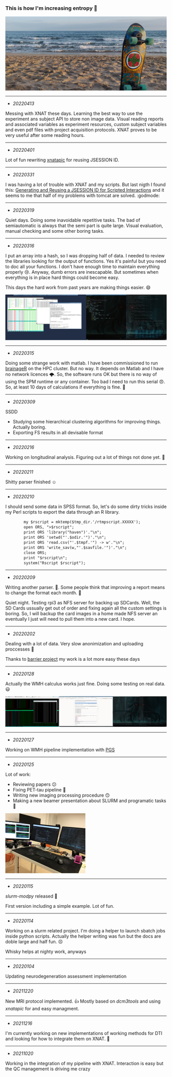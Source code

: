 <!--
### Hi there 👋


**asqwerty666/asqwerty666** is a ✨ _special_ ✨ repository because its `README.md` (this file) appears on your GitHub profile.

Here are some ideas to get you started:

- 🔭 I’m currently working on ...
- 🌱 I’m currently learning ...
- 👯 I’m looking to collaborate on ...
- 🤔 I’m looking for help with ...
- 💬 Ask me about ...
- 📫 How to reach me: ...
- 😄 Pronouns: ...
- ⚡ Fun fact: ...
-->

### This is how I'm increasing entropy  🤪

![](surfskate02.jpg)

---

 - *20220413*

Messing with XNAT these days. Learning the best way to use the experiment ans subject API to store non image data. Visual reading reports and associated variables as experiment resources, custom subject variables and even pdf files with project acquisition protocols. XNAT proves to be very useful after some reading hours.

---

 - *20220401*

Lot of fun rewriting [xnatapic](https://github.com/asqwerty666/xnatapic) for reusing JSESSION ID.

---

 - *20220331*

I was having a lot of trouble with XNAT and my scripts. But last nigth I found this: [Generating and Reusing a JSESSION ID for Scripted Interactions](https://wiki.xnat.org/documentation/how-to-use-xnat/generating-and-reusing-a-jsession-id-for-scripted-interactions) and it seems to me that half of my problems with tomcat are solved. :godmode: 

---

 - *20220319*
 
 Quiet days. Doing some inavoidable repetitive tasks. The bad of semiautomatic is always that the semi part is quite large. Visual evaluation, manual checking and some other boring tasks.
 
---

 - *20220316*

I put an array into a hash, so I was dropping half of data. I needed to review the libraries looking for the output of functions. Yes it's painful but you need to doc all your functions. I don't have enough time to maintain everything properly 😢. Anyway, dumb errors are inescapable. But sometimes when everything is in place hard things could become easy. 

This days the hard work from past years are making things easier. 😄

![](brainage_working.png)

---

 - *20220315*
 
Doing some strange work with matlab. I have been commissioned to run [brainageR](https://github.com/james-cole/brainageR) on the HPC cluster. But no way. It depends on Matlab and I have no network licences 🌩️. So, the software runs OK but there is no way of using the SPM runtime or any container. Too bad I need to run this serial 😠. So, at least 10 days of calculations if everything is fine. 👊 

---

 - *20220309*
 
 SSDD
 
 - Studying some hierarchical clustering algorithms for improving things. Actually boring.
 - Exporting FS results in all devisable format
 
 
 
---

 - *20220216*

Working on longitudinal analysis. Figuring out a lot of things not done yet. 🤯

---

 - *20220211*
 
Shitty parser finished ☺️
 
---

 - *20220210*

I should send some data in SPSS format. So, let's do some dirty tricks inside my Perl scripts to export the data through an R library. 

```
		my $rscript = mktemp($tmp_dir.'/rtmpscript.XXXXX');
		open ORS, ">$rscript";
		print ORS 'library("haven")'."\n";
		print ORS 'setwd("'.$odir.'")'."\n";
		print ORS 'read.csv("'.$tmpf.'") -> w'."\n";
		print ORS 'write_sav(w,"'.$savfile.'")'."\n";
		close ORS;
		print "$rscript\n";
		system("Rscript $rscript");
```

---

 - *20220209*

Writing another parser. 💩. Some people think that improving a report means to change the format each month. 🤦

Quiet night. 
Testing rpi3 as NFS server for backing up SDCards. Well, the SD Cards ussually get out of order and fixing again all the custom settings is boring. So, I will backup the card images in a home made NFS server an eventually I just will need to pull them into a new card. I hope.

---
 - *20220202*

Dealing with a lot of data. Very slow anonimization and uploading proccesses 🤮 

Thanks to [barrier project](https://github.com/debauchee/barrier) my work is a lot more easy these days

---
- *20220128*

Actually the WMH calculus works just fine. Doing some testing on real data. 😃 

![Working on now](3screens.png)

---

 - *20220127*

Working on WMH pipeline implementation with [PGS](https://wmh.isi.uu.nl/results/pgs/)

---
 - *20220125*

Lot of work: 

- Reviewing papers 😕
- Fixing PET-tau pipeline 🥴
- Writing new imaging processing procedure 🙃
- Making a new beamer presentation about SLURM and programatic tasks 🤠 

<img src="IMG-0259.jpg" width="250" />

---
 - *20220115*

*slurm-modpy* released 🙂

First version including a simple example. Lot of fun.

---
 - *20220114*

Working on a slurm related project. I'm doing a helper to launch sbatch jobs inside python scripts. Actually the helper writing was fun but the docs are doble large and half fun. :persevere: 

Whisky helps at nighty work, anyways

---
  - *20220104*

Updating neurodegeneration assessment implementation

---
  - *20211220*

New MRI protocol implemented. 👍 Mostly based on *dcm3tools* and using *xnatapic* for and easy managment.  
 
---
  - *20211216*

I'm currently working on new implementations of working methods for DTI and looking for how to integrate them on XNAT. 🤦

---
 - *20211020*
 
 Working in the integration of my pipeline with XNAT. Interaction is easy but the QC management is driving me crazy
